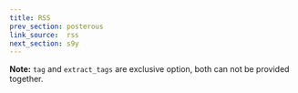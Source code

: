 ```yaml
---
title: RSS
prev_section: posterous
link_source:  rss
next_section: s9y
---
```


__Note:__ `tag` and `extract_tags` are exclusive option, both can not be provided together.
